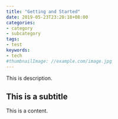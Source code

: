 ```yaml
---
title: "Getting and Started"
date: 2019-05-23T23:20:18+08:00
categories:
- category
- subcategory
tags:
- test
keywords:
- tech
#thumbnailImage: //example.com/image.jpg
---
```


This is description.
<!--more-->

## This is a subtitle

This is a content.

